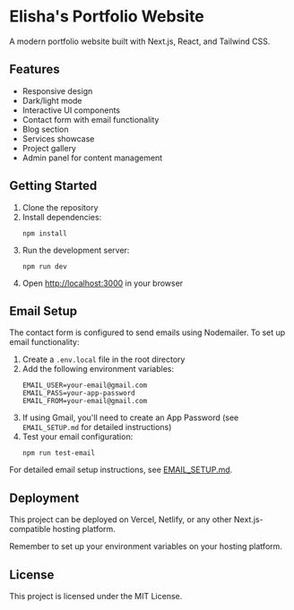 # Elisha's Portfolio Website

A modern portfolio website built with Next.js, React, and Tailwind CSS.

## Features

- Responsive design
- Dark/light mode
- Interactive UI components
- Contact form with email functionality
- Blog section
- Services showcase
- Project gallery
- Admin panel for content management

## Getting Started

1. Clone the repository
2. Install dependencies:
   ```
   npm install
   ```
3. Run the development server:
   ```
   npm run dev
   ```
4. Open [http://localhost:3000](http://localhost:3000) in your browser

## Email Setup

The contact form is configured to send emails using Nodemailer. To set up email functionality:

1. Create a `.env.local` file in the root directory
2. Add the following environment variables:
   ```
   EMAIL_USER=your-email@gmail.com
   EMAIL_PASS=your-app-password
   EMAIL_FROM=your-email@gmail.com
   ```
3. If using Gmail, you'll need to create an App Password (see `EMAIL_SETUP.md` for detailed instructions)
4. Test your email configuration:
   ```
   npm run test-email
   ```

For detailed email setup instructions, see [EMAIL_SETUP.md](./EMAIL_SETUP.md).

## Deployment

This project can be deployed on Vercel, Netlify, or any other Next.js-compatible hosting platform.

Remember to set up your environment variables on your hosting platform.

## License

This project is licensed under the MIT License. 